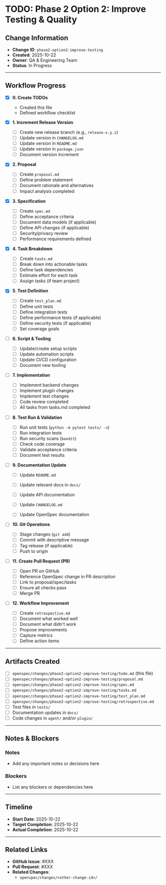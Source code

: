 # TODO: Phase 2 Option 2: Improve Testing & Quality

## Change Information
- **Change ID**: `phase2-option2-improve-testing`
- **Created**: 2025-10-22
- **Owner**: QA & Engineering Team
- **Status**: In Progress

---

## Workflow Progress

- [x] **0. Create TODOs**
    - Created this file
    - Defined workflow checklist

- [x] **1. Increment Release Version**
    - [ ] Create new release branch (e.g., `release-x.y.z`)
    - [ ] Update version in `CHANGELOG.md`
    - [ ] Update version in `README.md`
    - [ ] Update version in `package.json`
    - [ ] Document version increment

- [x] **2. Proposal**
    - [ ] Create `proposal.md`
    - [ ] Define problem statement
    - [ ] Document rationale and alternatives
    - [ ] Impact analysis completed

- [x] **3. Specification**
    - [ ] Create `spec.md`
    - [ ] Define acceptance criteria
    - [ ] Document data models (if applicable)
    - [ ] Define API changes (if applicable)
    - [ ] Security/privacy review
    - [ ] Performance requirements defined

- [x] **4. Task Breakdown**
    - [ ] Create `tasks.md`
    - [ ] Break down into actionable tasks
    - [ ] Define task dependencies
    - [ ] Estimate effort for each task
    - [ ] Assign tasks (if team project)

- [x] **5. Test Definition**
    - [ ] Create `test_plan.md`
    - [ ] Define unit tests
    - [ ] Define integration tests
    - [ ] Define performance tests (if applicable)
    - [ ] Define security tests (if applicable)
    - [ ] Set coverage goals

- [ ] **6. Script & Tooling**
    - [ ] Update/create setup scripts
    - [ ] Update automation scripts
    - [ ] Update CI/CD configuration
    - [ ] Document new tooling

- [ ] **7. Implementation**
    - [ ] Implement backend changes
    - [ ] Implement plugin changes
    - [ ] Implement test changes
    - [ ] Code review completed
    - [ ] All tasks from tasks.md completed

- [ ] **8. Test Run & Validation**
    - [ ] Run unit tests (`python -m pytest tests/ -v`)
    - [ ] Run integration tests
    - [ ] Run security scans (`bandit`)
    - [ ] Check code coverage
    - [ ] Validate acceptance criteria
    - [ ] Document test results

- [ ] **9. Documentation Update**
    - [ ] Update `README.md`
    - [ ] Update relevant docs in `docs/`
    - [ ] Update API documentation
    - [ ] Update `CHANGELOG.md`
    - [ ] Update OpenSpec documentation


- [ ] **10. Git Operations**
    - [ ] Stage changes (`git add`)
    - [ ] Commit with descriptive message
    - [ ] Tag release (if applicable)
    - [ ] Push to origin

- [ ] **11. Create Pull Request (PR)**
    - [ ] Open PR on GitHub
    - [ ] Reference OpenSpec change in PR description
    - [ ] Link to proposal/spec/tasks
    - [ ] Ensure all checks pass
    - [ ] Merge PR

- [ ] **12. Workflow Improvement**
    - [ ] Create `retrospective.md`
    - [ ] Document what worked well
    - [ ] Document what didn't work
    - [ ] Propose improvements
    - [ ] Capture metrics
    - [ ] Define action items

---

## Artifacts Created

- [ ] `openspec/changes/phase2-option2-improve-testing/todo.md` (this file)
- [ ] `openspec/changes/phase2-option2-improve-testing/proposal.md`
- [ ] `openspec/changes/phase2-option2-improve-testing/spec.md`
- [ ] `openspec/changes/phase2-option2-improve-testing/tasks.md`
- [ ] `openspec/changes/phase2-option2-improve-testing/test_plan.md`
- [ ] `openspec/changes/phase2-option2-improve-testing/retrospective.md`
- [ ] Test files in `tests/`
- [ ] Documentation updates in `docs/`
- [ ] Code changes in `agent/` and/or `plugin/`

---

## Notes & Blockers

### Notes
- Add any important notes or decisions here

### Blockers
- List any blockers or dependencies here

---

## Timeline

- **Start Date**: 2025-10-22
- **Target Completion**: 2025-10-22
- **Actual Completion**: 2025-10-22

---

## Related Links

- **GitHub Issue**: #XXX
- **Pull Request**: #XXX
- **Related Changes**:
    - `openspec/changes/<other-change-id>/`
